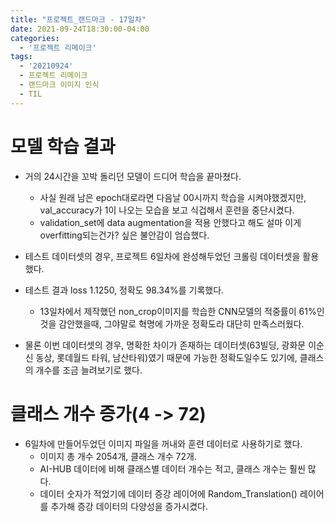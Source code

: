 ```yaml
---
title: "프로젝트_랜드마크 - 17일차"
date: 2021-09-24T18:30:00-04:00
categories:
  - '프로젝트 리메이크'
tags:
  - '20210924'
  - 프로젝트 리메이크
  - 랜드마크 이미지 인식
  - TIL
---
```



# 모델 학습 결과

* 거의 24시간을 꼬박 돌리던 모델이 드디어 학습을 끝마쳤다.
  * 사실 원래 남은 epoch대로라면 다음날 00시까지 학습을 시켜야했겠지만, val_accuracy가 1이 나오는 모습을 보고 식겁해서 훈련을 중단시켰다.
  * validation_set에 data augmentation을 적용 안했다고 해도 설마 이게 overfitting되는건가? 싶은 불안감이 엄습했다.

* 테스트 데이터셋의 경우, 프로젝트 6일차에 완성해두었던 크롤링 데이터셋을 활용했다.

* 테스트 결과 loss 1.1250, 정확도 98.34%를 기록했다.
  * 13일차에서 제작했던 non_crop이미지를 학습한 CNN모델의 적중률이 61%인것을 감안했을때, 그야말로 혁명에 가까운 정확도라 대단히 만족스러웠다.

* 물론 이번 데이터셋의 경우, 명확한 차이가 존재하는 데이터셋(63빌딩, 광화문 이순신 동상, 롯데월드 타워, 남산타워)였기 때문에 가능한 정확도일수도 있기에, 클래스의 개수를 조금 늘려보기로 했다.

# 클래스 개수 증가(4 -> 72)
* 6일차에 만들어두었던 이미지 파일을 꺼내와 훈련 데이터로 사용하기로 했다.
  * 이미지 총 개수 2054개, 클래스 개수 72개.
  * AI-HUB 데이터에 비해 클래스별 데이터 개수는 적고, 클래스 개수는 훨씬 많다.
  * 데이터 숫자가 적었기에 데이터 증강 레이어에 Random_Translation() 레이어를 추가해 증강 데이터의 다양성을 증가시켰다.







